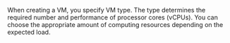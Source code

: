 When creating a VM, you specify VM type. The type determines the required number and performance of processor cores (vCPUs). You can choose the appropriate amount of computing resources depending on the expected load.

